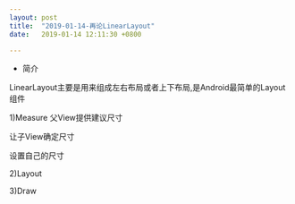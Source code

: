 ```yaml
---
layout: post
title:  "2019-01-14-再论LinearLayout"
date:   2019-01-14 12:11:30 +0800

---
```


* 简介

LinearLayout主要是用来组成左右布局或者上下布局,是Android最简单的Layout组件

1)Measure
父View提供建议尺寸

让子View确定尺寸

设置自己的尺寸

2)Layout




3)Draw






